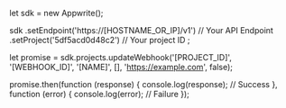 let sdk = new Appwrite();

sdk
    .setEndpoint('https://[HOSTNAME_OR_IP]/v1') // Your API Endpoint
    .setProject('5df5acd0d48c2') // Your project ID
;

let promise = sdk.projects.updateWebhook('[PROJECT_ID]', '[WEBHOOK_ID]', '[NAME]', [], 'https://example.com', false);

promise.then(function (response) {
    console.log(response); // Success
}, function (error) {
    console.log(error); // Failure
});